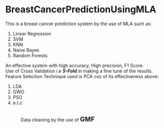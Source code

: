 # BreastCancerPredictionUsingMLA
This is a breast cancer prediction system by the use of MLA such as:
<ol><li>Linear Regression</li>
  <li>SVM</li>
  <li>KNN</li>
  <li>Naive Bayes</li>
  <li>Random Forests</></ol>
  
An effective system with high accuracy, High precision, F1 Score.<br>
Use of Cross Validation i.e <b><i>5-Fold</i></b> in making a fine tune of the results.<br>
Feature Selection Technique used is PCA coz of its effectiveness above:
  <ol><li>LDA</li>
    <li>GWO</li>
    <li>PSO</li>
    <li>e.t.c</li><ol><br>
Data cleaning by the use of <b style="font-size: 20;">GMF</b>

